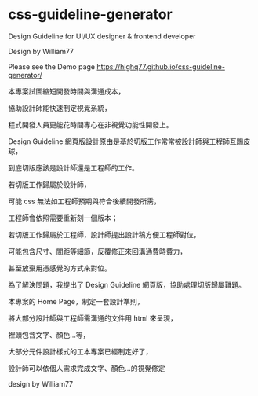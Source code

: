 # css-guideline-generator
Design Guideline for UI/UX designer &amp; frontend developer

Design by William77

Please see the Demo page
https://highq77.github.io/css-guideline-generator/


本專案試圖縮短開發時間與溝通成本，

協助設計師能快速制定視覺系統，

程式開發人員更能花時間專心在非視覺功能性開發上。

Design Guideline 網頁版設計原由是基於切版工作常常被設計師與工程師互踢皮球，

到底切版應該是設計師還是工程師的工作。

若切版工作歸屬於設計師，

可能 css 無法如工程師預期與符合後續開發所需，

工程師會依照需要重新刻一個版本；

若切版工作歸屬於工程師，設計師提出設計稿方便工程師對位，

可能包含尺寸、間距等細節，反覆修正來回溝通費時費力，

甚至放棄用憑感覺的方式來對位。

為了解決問題，我提出了 Design Guideline 網頁版，協助處理切版歸屬難題。

本專案的 Home Page，制定一套設計準則，

將大部分設計師與工程師需溝通的文件用 html 來呈現，

裡頭包含文字、顏色...等，

大部分元件設計樣式的工本專案已經制定好了，

設計師可以依個人需求完成文字、顏色...的視覺修定

design by William77